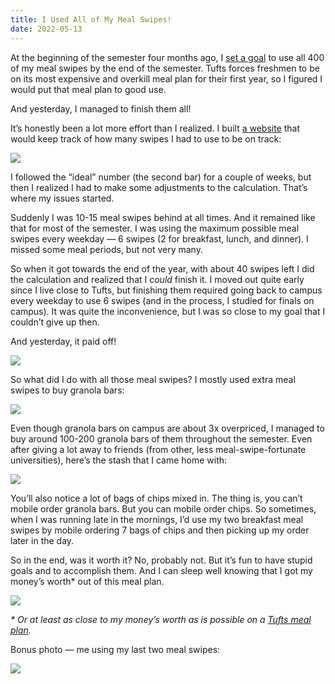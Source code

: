 ```yaml
---
title: I Used All of My Meal Swipes!
date: 2022-05-13
---
```


At the beginning of the semester four months ago, I [set a goal](/swipes) to use all 400 of my meal swipes by the end of the semester. Tufts forces freshmen to be on its most expensive and overkill meal plan for their first year, so I figured I would put that meal plan to good use.

And yesterday, I managed to finish them all!

It’s honestly been a lot more effort than I realized. I built [a website](/swipes) that would keep track of how many swipes I had to use to be on track:

![](/posts/swipes-postmortem/168201279-1d00061b-48e9-4f00-907c-2a2c555f723b.png)

I followed the “ideal” number (the second bar) for a couple of weeks, but then I realized I had to make some adjustments to the calculation. That’s where my issues started.

Suddenly I was 10-15 meal swipes behind at all times. And it remained like that for most of the semester. I was using the maximum possible meal swipes every weekday — 6 swipes (2 for breakfast, lunch, and dinner). I missed some meal periods, but not very many.

So when it got towards the end of the year, with about 40 swipes left I did the calculation and realized that I _could_ finish it. I moved out quite early since I live close to Tufts, but finishing them required going back to campus every weekday to use 6 swipes (and in the process, I studied for finals on campus). It was quite the inconvenience, but I was so close to my goal that I couldn’t give up then.

And yesterday, it paid off!

![](/posts/swipes-postmortem/168201667-4c65df14-5147-4028-b928-78a45f2ca1ef.png)

So what did I do with all those meal swipes? I mostly used extra meal swipes to buy granola bars:

![](/posts/swipes-postmortem/168202561-fd620687-a1ea-4cc3-9423-a3c86670ba9f.jpeg)

Even though granola bars on campus are about 3x overpriced, I managed to buy around 100-200 granola bars of them throughout the semester. Even after giving a lot away to friends (from other, less meal-swipe-fortunate universities), here’s the stash that I came home with:

![](/posts/swipes-postmortem/168202577-ffd5426e-a5cd-4f72-a81a-f1e617ba3f07.jpeg)

You’ll also notice a lot of bags of chips mixed in. The thing is, you can’t mobile order granola bars. But you can mobile order chips. So sometimes, when I was running late in the mornings, I’d use my two breakfast meal swipes by mobile ordering 7 bags of chips and then picking up my order later in the day.

So in the end, was it worth it? No, probably not. But it’s fun to have stupid goals and to accomplish them. And I can sleep well knowing that I got my money’s worth\* out of this meal plan.

![](/posts/swipes-postmortem/168202814-38f53bf7-6407-4bbc-a956-e6db85461e8e.png)

_\* Or at least as close to my money’s worth as is possible on a [Tufts meal plan](/meal-plans)._

Bonus photo — me using my last two meal swipes:

![](/posts/swipes-postmortem/168384252-98f7dee4-22bd-4023-8de3-9808dfc72a63.jpeg)
